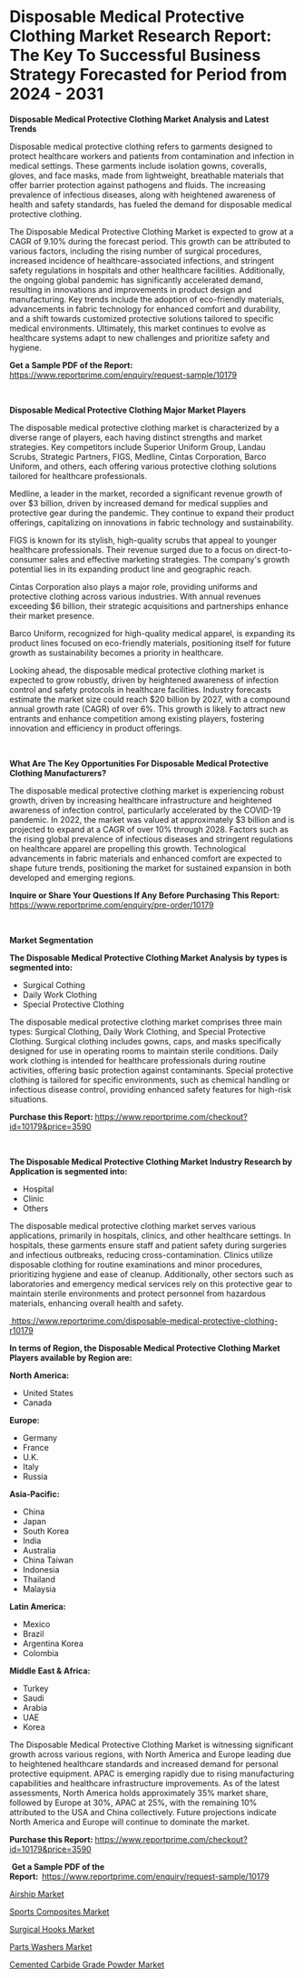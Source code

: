 <p><h1>Disposable Medical Protective Clothing Market Research Report: The Key To Successful Business Strategy Forecasted for Period from 2024 - 2031</h1></p><p><strong>Disposable Medical Protective Clothing Market Analysis and Latest Trends</strong></p>
<p><p>Disposable medical protective clothing refers to garments designed to protect healthcare workers and patients from contamination and infection in medical settings. These garments include isolation gowns, coveralls, gloves, and face masks, made from lightweight, breathable materials that offer barrier protection against pathogens and fluids. The increasing prevalence of infectious diseases, along with heightened awareness of health and safety standards, has fueled the demand for disposable medical protective clothing.</p><p>The Disposable Medical Protective Clothing Market is expected to grow at a CAGR of 9.10% during the forecast period. This growth can be attributed to various factors, including the rising number of surgical procedures, increased incidence of healthcare-associated infections, and stringent safety regulations in hospitals and other healthcare facilities. Additionally, the ongoing global pandemic has significantly accelerated demand, resulting in innovations and improvements in product design and manufacturing. Key trends include the adoption of eco-friendly materials, advancements in fabric technology for enhanced comfort and durability, and a shift towards customized protective solutions tailored to specific medical environments. Ultimately, this market continues to evolve as healthcare systems adapt to new challenges and prioritize safety and hygiene.</p></p>
<p><strong>Get a Sample PDF of the Report:&nbsp;</strong> <a href="https://www.reportprime.com/enquiry/request-sample/10179">https://www.reportprime.com/enquiry/request-sample/10179</a></p>
<p>&nbsp;</p>
<p><strong>Disposable Medical Protective Clothing Major Market Players</strong></p>
<p><p>The disposable medical protective clothing market is characterized by a diverse range of players, each having distinct strengths and market strategies. Key competitors include Superior Uniform Group, Landau Scrubs, Strategic Partners, FIGS, Medline, Cintas Corporation, Barco Uniform, and others, each offering various protective clothing solutions tailored for healthcare professionals.</p><p>Medline, a leader in the market, recorded a significant revenue growth of over $3 billion, driven by increased demand for medical supplies and protective gear during the pandemic. They continue to expand their product offerings, capitalizing on innovations in fabric technology and sustainability.</p><p>FIGS is known for its stylish, high-quality scrubs that appeal to younger healthcare professionals. Their revenue surged due to a focus on direct-to-consumer sales and effective marketing strategies. The company's growth potential lies in its expanding product line and geographic reach.</p><p>Cintas Corporation also plays a major role, providing uniforms and protective clothing across various industries. With annual revenues exceeding $6 billion, their strategic acquisitions and partnerships enhance their market presence.</p><p>Barco Uniform, recognized for high-quality medical apparel, is expanding its product lines focused on eco-friendly materials, positioning itself for future growth as sustainability becomes a priority in healthcare.</p><p>Looking ahead, the disposable medical protective clothing market is expected to grow robustly, driven by heightened awareness of infection control and safety protocols in healthcare facilities. Industry forecasts estimate the market size could reach $20 billion by 2027, with a compound annual growth rate (CAGR) of over 6%. This growth is likely to attract new entrants and enhance competition among existing players, fostering innovation and efficiency in product offerings.</p></p>
<p>&nbsp;</p>
<p><strong>What Are The Key Opportunities For Disposable Medical Protective Clothing Manufacturers?</strong></p>
<p><p>The disposable medical protective clothing market is experiencing robust growth, driven by increasing healthcare infrastructure and heightened awareness of infection control, particularly accelerated by the COVID-19 pandemic. In 2022, the market was valued at approximately $3 billion and is projected to expand at a CAGR of over 10% through 2028. Factors such as the rising global prevalence of infectious diseases and stringent regulations on healthcare apparel are propelling this growth. Technological advancements in fabric materials and enhanced comfort are expected to shape future trends, positioning the market for sustained expansion in both developed and emerging regions.</p></p>
<p><strong>Inquire or Share Your Questions If Any Before Purchasing This Report:</strong> <a href="https://www.reportprime.com/enquiry/pre-order/10179">https://www.reportprime.com/enquiry/pre-order/10179</a></p>
<p>&nbsp;</p>
<p><strong>Market Segmentation</strong></p>
<p><strong>The Disposable Medical Protective Clothing Market Analysis by types is segmented into:</strong></p>
<p><ul><li>Surgical Cothing</li><li>Daily Work Clothing</li><li>Special Protective Clothing</li></ul></p>
<p><p>The disposable medical protective clothing market comprises three main types: Surgical Clothing, Daily Work Clothing, and Special Protective Clothing. Surgical clothing includes gowns, caps, and masks specifically designed for use in operating rooms to maintain sterile conditions. Daily work clothing is intended for healthcare professionals during routine activities, offering basic protection against contaminants. Special protective clothing is tailored for specific environments, such as chemical handling or infectious disease control, providing enhanced safety features for high-risk situations.</p></p>
<p><strong>Purchase this Report:&nbsp;</strong><a href="https://www.reportprime.com/checkout?id=10179&price=3590">https://www.reportprime.com/checkout?id=10179&price=3590</a></p>
<p>&nbsp;</p>
<p><strong>The Disposable Medical Protective Clothing Market Industry Research by Application is segmented into:</strong></p>
<p><ul><li>Hospital</li><li>Clinic</li><li>Others</li></ul></p>
<p><p>The disposable medical protective clothing market serves various applications, primarily in hospitals, clinics, and other healthcare settings. In hospitals, these garments ensure staff and patient safety during surgeries and infectious outbreaks, reducing cross-contamination. Clinics utilize disposable clothing for routine examinations and minor procedures, prioritizing hygiene and ease of cleanup. Additionally, other sectors such as laboratories and emergency medical services rely on this protective gear to maintain sterile environments and protect personnel from hazardous materials, enhancing overall health and safety.</p></p>
<p><a href="https://www.reportprime.com/disposable-medical-protective-clothing-r10179">&nbsp;https://www.reportprime.com/disposable-medical-protective-clothing-r10179</a></p>
<p><strong>In terms of Region, the Disposable Medical Protective Clothing Market Players available by Region are:</strong></p>
<p>
    <p> <strong> North America: </strong>
        <ul>
            <li>United States</li>
            <li>Canada</li>
        </ul>
        </p> 
    <p> <strong> Europe: </strong>
        <ul>
            <li>Germany</li>
            <li>France</li>
            <li>U.K.</li>
            <li>Italy</li>
            <li>Russia</li>
        </ul>
        </p> 
    <p> <strong> Asia-Pacific: </strong>
        <ul>
            <li>China</li>
            <li>Japan</li>
            <li>South Korea</li>
            <li>India</li>
            <li>Australia</li>
            <li>China Taiwan</li>
            <li>Indonesia</li>
            <li>Thailand</li>
            <li>Malaysia</li>
        </ul>
        </p> 
    <p> <strong> Latin America: </strong>
        <ul>
            <li>Mexico</li>
            <li>Brazil</li>
            <li>Argentina Korea</li>
            <li>Colombia</li>
        </ul>
        </p> 
    <p> <strong> Middle East & Africa: </strong>
        <ul>
            <li>Turkey</li>
            <li>Saudi</li>
            <li>Arabia</li>
            <li>UAE</li>
            <li>Korea</li>
        </ul>
    </p>
    </p>
<p><p>The Disposable Medical Protective Clothing Market is witnessing significant growth across various regions, with North America and Europe leading due to heightened healthcare standards and increased demand for personal protective equipment. APAC is emerging rapidly due to rising manufacturing capabilities and healthcare infrastructure improvements. As of the latest assessments, North America holds approximately 35% market share, followed by Europe at 30%, APAC at 25%, with the remaining 10% attributed to the USA and China collectively. Future projections indicate North America and Europe will continue to dominate the market.</p></p>
<p><strong>Purchase this Report: </strong><a href="https://www.reportprime.com/checkout?id=10179&price=3590">https://www.reportprime.com/checkout?id=10179&price=3590</a></p>
<p>&nbsp;<strong>Get a Sample PDF of the Report:&nbsp;&nbsp;</strong><a href="https://www.reportprime.com/enquiry/request-sample/10179">https://www.reportprime.com/enquiry/request-sample/10179</a></p>
<p><strong></strong></p>
<p><p><a href="https://www.linkedin.com/pulse/global-airship-industry-analysis-share-growth-trends-forecast-v2agc?trackingId=8Ap2c4rKS6C3GBbh1wkWog%3D%3D">Airship Market</a></p><p><a href="https://www.linkedin.com/pulse/unveiling-market-trends-global-sports-composites-growth-nnuzf?trackingId=pp8mIIf4TEmYonZ4gP88ow%3D%3D">Sports Composites Market</a></p><p><a href="https://github.com/julyju69/Market-Research-Report-List-5/blob/main/surgical-hooks-market.md">Surgical Hooks Market</a></p><p><a href="https://issuu.com/reportprime-2/docs/parts-washers-market-size-2030.pptx_6a9f2d124d564c">Parts Washers Market</a></p><p><a href="https://medium.com/@jarredmertz12/the-cemented-carbide-grade-powder-market-prioritizes-cost-control-and-efficiency-enhancement-ccbe2241361a">Cemented Carbide Grade Powder Market</a></p></p>